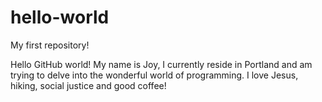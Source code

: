 # hello-world
My first repository!

Hello GitHub world! My name is Joy, I currently reside in Portland and am trying to delve into the wonderful world of programming. I love Jesus, hiking, social justice and good coffee!
